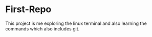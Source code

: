 # First-Repo
This project is me exploring the linux terminal and also learning the commands which also includes git.
